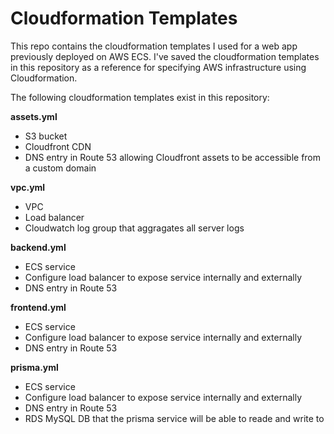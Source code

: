 # Cloudformation Templates

This repo contains the cloudformation templates I used for a web app previously deployed on AWS ECS. I've saved the cloudformation templates in this repository as a reference for specifying AWS infrastructure using Cloudformation.

The following cloudformation templates exist in this repository:

**assets.yml**

- S3 bucket
- Cloudfront CDN
- DNS entry in Route 53 allowing Cloudfront assets to be accessible from a custom domain

**vpc.yml**

- VPC
- Load balancer
- Cloudwatch log group that aggragates all server logs

**backend.yml**

- ECS service
- Configure load balancer to expose service internally and externally
- DNS entry in Route 53

**frontend.yml**

- ECS service
- Configure load balancer to expose service internally and externally
- DNS entry in Route 53

**prisma.yml**

- ECS service
- Configure load balancer to expose service internally and externally
- DNS entry in Route 53
- RDS MySQL DB that the prisma service will be able to reade and write to
